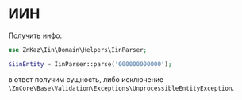 # ИИН

Получить инфо:

```php
use ZnKaz\Iin\Domain\Helpers\IinParser;

$iinEntity = IinParser::parse('000000000000');
```

в ответ получим сущность, либо исключение `\ZnCore\Base\Validation\Exceptions\UnprocessibleEntityException`.
